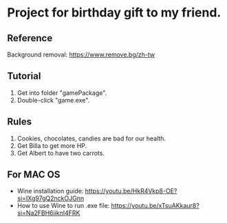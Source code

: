 # Project for birthday gift to my friend.
## Reference
Background removal: https://www.remove.bg/zh-tw
## Tutorial
1. Get into folder "gamePackage".
2. Double-click "game.exe".
## Rules
1. Cookies, chocolates, candies are bad for our health.
2. Get Billa to get more HP.
3. Get Albert to have two carrots.
## For MAC OS
- Wine installation guide: https://youtu.be/HkR4Vkp8-OE?si=IXg97gQ2nckOJGnn
- How to use Wine to run .exe file: https://youtu.be/xTsuAKkaur8?si=Na2FBH6iiknI4FRK